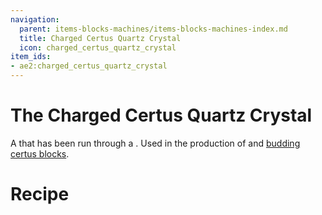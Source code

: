 ```yaml
---
navigation:
  parent: items-blocks-machines/items-blocks-machines-index.md
  title: Charged Certus Quartz Crystal
  icon: charged_certus_quartz_crystal
item_ids:
- ae2:charged_certus_quartz_crystal
---
```

# The Charged Certus Quartz Crystal

<ItemImage id="charged_certus_quartz_crystal" scale="4" />

A <ItemLink id="certus_quartz_crystal"/> that has been run through a <ItemLink id="charger"/>. Used in the production of
<ItemLink id="fluix_crystal"/> and [budding certus blocks](../items-blocks-machines/budding_certus.md).

# Recipe

<RecipeFor id="charged_certus_quartz_crystal" />